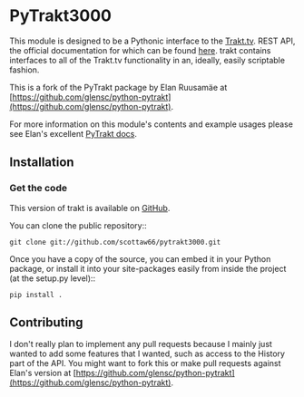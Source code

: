 # PyTrakt3000

This module is designed to be a Pythonic interface to the [Trakt.tv](http://trakt.tv).
REST API, the official documentation for which can be found [here](http://docs.trakt.apiary.io/#).
trakt contains interfaces to all of the Trakt.tv functionality in an, ideally, easily
scriptable fashion.

This is a fork of the PyTrakt package by Elan Ruusamäe at [https://github.com/glensc/python-pytrakt](https://github.com/glensc/python-pytrakt).

For more information on this module's contents and example usages
please see Elan's excellent [PyTrakt docs](https://glensc.github.io/python-pytrakt/).

## Installation

### Get the code

This version of trakt is available on [GitHub](https://github.com/scottaw66/pytrakt3000).

You can clone the public repository::

    git clone git://github.com/scottaw66/pytrakt3000.git

Once you have a copy of the source, you can embed it in your Python package,
or install it into your site-packages easily from inside the project (at the setup.py level)::

    pip install .

## Contributing

I don't really plan to implement any pull requests because I mainly just wanted to add some features that I wanted, such as access to the History part of the API. You might want to fork this or make pull requests against Elan's version at [https://github.com/glensc/python-pytrakt](https://github.com/glensc/python-pytrakt).
